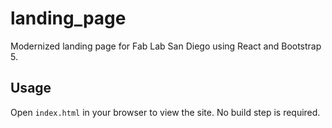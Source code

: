 # landing_page

Modernized landing page for Fab Lab San Diego using React and Bootstrap 5.

## Usage

Open `index.html` in your browser to view the site. No build step is required.
